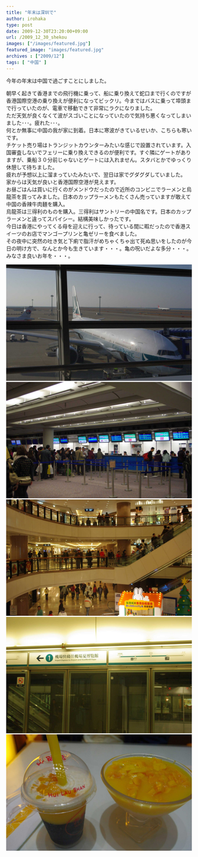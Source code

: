 ```yaml
---
title: "年末は深圳で"
author: irohaka
type: post
date: 2009-12-30T23:20:00+09:00
url: /2009_12_30_shekou
images: ["/images/featured.jpg"]
featured_image: "images/featured.jpg"
archives : ["2009/12"]
tags: [ "中国" ]
---
```


今年の年末は中国で過ごすことにしました。
 <!--more-->

朝早く起きて香港までの飛行機に乗って、船に乗り換えて蛇口まで行くのですが香港国際空港の乗り換えが便利になってビックリ。今まではバスに乗って埠頭まで行っていたのが、電車で移動できて非常にラクになりました。  
ただ天気が良くなくて波がスゴいことになっていたので気持ち悪くなってしまいました･･･。疲れた･･･。  
何とか無事に中国の我が家に到着。日本に寒波がきているせいか、こちらも寒いです。  
チケット売り場はトランジットカウンターみたいな感じで設置されています。入国審査しないでフェリーに乗り換えできるのが便利です。すぐ隣にゲートがありますが、乗船３０分前じゃないとゲートには入れません。スタバとかでゆっくり休憩して待ちました。
　  
疲れが予想以上に溜まっていたみたいで、翌日は家でグダグダしていました。  
家からは天気が良いと香港国際空港が見えます。  
お昼ごはんは買いに行くのがメンドウだったので近所のコンビニでラーメンと烏龍茶を買ってみました。日本のカップラーメンもたくさん売っていますが敢えて中国の香辣牛肉麺を購入。  
烏龍茶は三得利のものを購入。三得利はサントリーの中国名です。日本のカップラーメンと違ってスパイシー。結構美味しかったです。
　  
今日は香港にやってくる母を迎えに行って、待っている間に暇だったので香港スイーツのお店でマンゴープリンと亀ゼリーを食べました。  
その夜中に突然の吐き気と下痢で脂汗がめちゃくちゃ出て死ぬ思いをしたのが今日の明け方で、なんとか今も生きています・・・。亀の呪いだよな多分・・・。  
みなさま良いお年を・・・。

![僕は年末の高い料金を避けて早めにきました。](images/2009_12_30_shekou01.jpg)  
![フェリー乗り換えカウンター](images/2009_12_30_shekou02.jpg)  
![どこか分からなくなる風景。ここは香港。](images/2009_12_30_shekou04.jpg)  
![空港へは香港エクスプレスが一番ラクです。](images/2009_12_30_shekou05.jpg)  
![マンゴープリンと亀ゼリーおいしかったです（）](images/2009_12_30_shekou03.jpg)  
